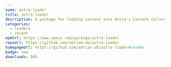 ```yaml
---
name: astro-loader
title: astro-loader
description: A package for loading content into Astro's Content Collection API
categories:
  - loaders
  - recent
npmUrl: https://www.npmjs.com/package/astro-loader
repoUrl: https://github.com/adrian-ub/astro-loader
homepageUrl: https://github.com/adrian-ub/astro-loader#readme
badge: new
downloads: 505
---
```

